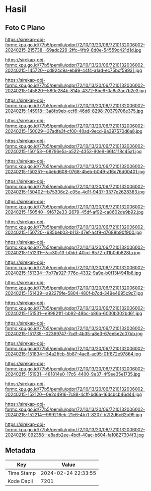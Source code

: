 # Hasil

## Foto C Plano

https://sirekap-obj-formc.kpu.go.id/77b5/pemilu/pdpr/72/10/13/20/06/7210132006002-20240215-215738--69adc229-2ffc-4fb9-8d0e-54559c421d1d.jpg

https://sirekap-obj-formc.kpu.go.id/77b5/pemilu/pdpr/72/10/13/20/06/7210132006002-20240215-145720--cd924c9a-eb99-44f4-a1ad-ec75bcf59931.jpg

https://sirekap-obj-formc.kpu.go.id/77b5/pemilu/pdpr/72/10/13/20/06/7210132006002-20240215-145820--580e284b-814b-4372-8be9-0a8a3ac7b2e3.jpg

https://sirekap-obj-formc.kpu.go.id/77b5/pemilu/pdpr/72/10/13/20/06/7210132006002-20240215-145918--3a8fb9eb-ccf6-46d6-8298-70379706e375.jpg

https://sirekap-obj-formc.kpu.go.id/77b5/pemilu/pdpr/72/10/13/20/06/7210132006002-20240215-150029--37adfe3f-cf00-40ad-9ecd-9a397570d6a8.jpg

https://sirekap-obj-formc.kpu.go.id/77b5/pemilu/pdpr/72/10/13/20/06/7210132006002-20240215-150153--08796e5a-a522-4353-90e9-66f4118c45a1.jpg

https://sirekap-obj-formc.kpu.go.id/77b5/pemilu/pdpr/72/10/13/20/06/7210132006002-20240215-150251--c4ebd608-0768-4beb-b049-a16d76d00401.jpg

https://sirekap-obj-formc.kpu.go.id/77b5/pemilu/pdpr/72/10/13/20/06/7210132006002-20240215-150402--b75306c2-c05e-4d1f-9437-3377e2628383.jpg

https://sirekap-obj-formc.kpu.go.id/77b5/pemilu/pdpr/72/10/13/20/06/7210132006002-20240215-150540--9f672e33-2679-45df-af92-ca8602de9b92.jpg

https://sirekap-obj-formc.kpu.go.id/77b5/pemilu/pdpr/72/10/13/20/06/7210132006002-20240215-150720--685beb03-b113-47ef-a4f9-d7688b90f900.jpg

https://sirekap-obj-formc.kpu.go.id/77b5/pemilu/pdpr/72/10/13/20/06/7210132006002-20240215-151231--7ac30c13-b0dd-40cd-8572-df1b0db828fa.jpg

https://sirekap-obj-formc.kpu.go.id/77b5/pemilu/pdpr/72/10/13/20/06/7210132006002-20240215-151334--7b77a927-776c-4332-9a9e-b0f13f4941b8.jpg

https://sirekap-obj-formc.kpu.go.id/77b5/pemilu/pdpr/72/10/13/20/06/7210132006002-20240215-151439--a92279fe-5804-480f-b7cd-349e4695c9c7.jpg

https://sirekap-obj-formc.kpu.go.id/77b5/pemilu/pdpr/72/10/13/20/06/7210132006002-20240215-151531--e99821f1-bb92-48bc-b86a-6030b302bd61.jpg

https://sirekap-obj-formc.kpu.go.id/77b5/pemilu/pdpr/72/10/13/20/06/7210132006002-20240215-151735--02369747-7cdf-4b35-a8e3-67ee5e2c07bb.jpg

https://sirekap-obj-formc.kpu.go.id/77b5/pemilu/pdpr/72/10/13/20/06/7210132006002-20240215-151834--34a2ffcb-5b87-4ae8-ac95-01f872e97864.jpg

https://sirekap-obj-formc.kpu.go.id/77b5/pemilu/pdpr/72/10/13/20/06/7210132006002-20240215-151931--481814e0-17c6-4400-9e37-4f9ee35e1735.jpg

https://sirekap-obj-formc.kpu.go.id/77b5/pemilu/pdpr/72/10/13/20/06/7210132006002-20240215-152120--0e2d4916-7c88-4cff-bd6a-16dcbcb46d44.jpg

https://sirekap-obj-formc.kpu.go.id/77b5/pemilu/pdpr/72/10/13/20/06/7210132006002-20240215-152214--999216eb-21e6-4b7f-8207-b2f2d6c62b99.jpg

https://sirekap-obj-formc.kpu.go.id/77b5/pemilu/pdpr/72/10/13/20/06/7210132006002-20240216-092358--e8adb2ee-4bdf-40ac-b604-fa10827304f3.jpg


## Metadata

| Key        | Value               |
| ---------- | ------------------- |
| Time Stamp | 2024-02-24 22:33:55 |
| Kode Dapil | 7201                |



